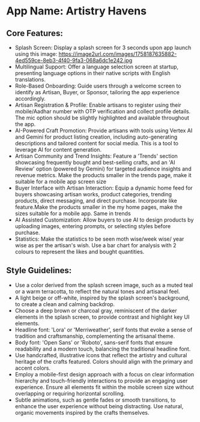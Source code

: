 # **App Name**: Artistry Havens

## Core Features:

- Splash Screen: Display a splash screen for 3 seconds upon app launch using this image: https://image2url.com/images/1758187635882-4ed559ce-8eb3-4f40-9fa3-068a6dc1e242.jpg
- Multilingual Support: Offer a language selection screen at startup, presenting language options in their native scripts with English translations.
- Role-Based Onboarding: Guide users through a welcome screen to identify as Artisan, Buyer, or Sponsor, tailoring the app experience accordingly.
- Artisan Registration & Profile: Enable artisans to register using their mobile/Aadhar number with OTP verification and collect profile details. The mic option should be slightly highlighted and available throughout the app.
- AI-Powered Craft Promotion: Provide artisans with tools using Vertex AI and Gemini for product listing creation, including auto-generating descriptions and tailored content for social media. This is a tool to leverage AI for content generation.
- Artisan Community and Trend Insights: Feature a 'Trends' section showcasing frequently bought and best-selling crafts, and an 'AI Review' option (powered by Gemini) for targeted audience insights and revenue metrics. Make the products smaller in the trends page, make it suitable for a mobile app screen size
- Buyer Interface with Artisan Interaction: Equip a dynamic home feed for buyers showcasing artisan works, product categories, trending products, direct messaging, and direct purchase. Incorporate like feature.Make the products smaller in the my home pages, make the sizes suitable for a mobile app. Same in trends
- AI Assisted Customization: Allow buyers to use AI to design products by uploading images, entering prompts, or selecting styles before purchase.
- Statistics: Make the statistics to be seen moth wise/week wise/ year wise as per the artisan's wish. Use a bar chart for analysis with 2 colours to represent the likes and bought quantities.

## Style Guidelines:

- Use a color derived from the splash screen image, such as a muted teal or a warm terracotta, to reflect the natural tones and artisanal feel.
- A light beige or off-white, inspired by the splash screen's background, to create a clean and calming backdrop.
- Choose a deep brown or charcoal gray, reminiscent of the darker elements in the splash screen, to provide contrast and highlight key UI elements.
- Headline font: 'Lora' or 'Merriweather', serif fonts that evoke a sense of tradition and craftsmanship, complementing the artisanal theme.
- Body font: 'Open Sans' or 'Roboto', sans-serif fonts that ensure readability and a modern touch, balancing the traditional headline font.
- Use handcrafted, illustrative icons that reflect the artistry and cultural heritage of the crafts featured. Colors should align with the primary and accent colors.
- Employ a mobile-first design approach with a focus on clear information hierarchy and touch-friendly interactions to provide an engaging user experience. Ensure all elements fit within the mobile screen size without overlapping or requiring horizontal scrolling.
- Subtle animations, such as gentle fades or smooth transitions, to enhance the user experience without being distracting. Use natural, organic movements inspired by the crafts themselves.